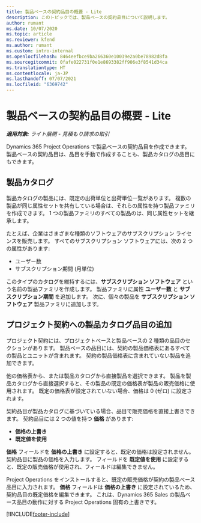 ```yaml
---
title: 製品ベースの契約品目の概要 - Lite
description: このトピックでは、製品ベースの契約品目について説明します。
author: rumant
ms.date: 10/07/2020
ms.topic: article
ms.reviewer: kfend
ms.author: rumant
ms.custom: intro-internal
ms.openlocfilehash: 8464eefbce9ba266360e10039e2a0be78982d8fa
ms.sourcegitcommit: 0fafe022731f0e1e8693382ff906e3f8541d34ca
ms.translationtype: HT
ms.contentlocale: ja-JP
ms.lasthandoff: 07/07/2021
ms.locfileid: "6369742"
---
```

# <a name="product-based-contract-lines-overview---lite"></a>製品ベースの契約品目の概要 - Lite

_**適用対象:** ライト展開 - 見積もり請求の取引_

Dynamics 365 Project Operations で製品ベースの契約品目を作成できます。 製品ベースの契約品目は、品目を手動で作成することも、製品カタログの品目にもできます。

## <a name="product-catalog"></a>製品カタログ

製品カタログの製品には、既定の出荷単位と出荷単位一覧があります。 複数の製品が同じ属性セットを共有している場合は、それらの属性を持つ製品ファミリを作成できます。 1 つの製品ファミリのすべての製品のは、同じ属性セットを継承します。

たとえば、企業はさまざまな種類のソフトウェアのサブスクリプション ライセンスを販売します。 すべてのサブスクリプション ソフトウェアには、次の 2 つの属性があります:

- ユーザー数
- サブスクリプション期間 (月単位)

このタイプのカタログを維持するには、**サブスクリプション ソフトウェア** という名前の製品ファミリを作成します。 製品ファミリに属性 **ユーザー数** と **サブスクリプション期間** を追加します。 次に、個々の製品を **サブスクリプション ソフトウェア** 製品ファミリに追加します。

## <a name="add-product-catalog-items-to-a-project-contract"></a>プロジェクト契約への製品カタログ品目の追加

プロジェクト契約には、プロジェクトベースと製品ベースの 2 種類の品目のセクションがあります。 製品ベースの品目には、契約の製品価格表にあるすべての製品とユニットが含まれます。 契約の製品価格表に含まれていない製品を追加できます。

他の価格表から、または製品カタログから直接製品を選択できます。 製品を製品カタログから直接選択すると、その製品の既定の価格表が製品の販売価格に使用されます。 既定の価格表が設定されていない場合、価格は 0 (ゼロ) に設定されます。

契約品目が製品カタログに基づいている場合、品目で販売価格を直接上書きできます。 契約品目には 2 つの値を持つ **価格** があります:

- **価格の上書き**
- **既定値を使用**

**価格** フィールドを **価格の上書き** に設定すると、既定の価格は設定されません。 契約品目に製品の価格を入力します。 フィールドを **既定値を使用** に設定すると、既定の販売価格が使用され、フィールドは編集できません。

Project Operations をインストールすると、既定の販売価格が契約の製品ベース品目に入力されます。 **価格** フィールドは **価格の上書き** に設定されているため、契約品目の既定価格を編集できます。 これは、Dynamics 365 Sales の製品ベース品目の動作に対する Project Operations 固有の上書きです。


[!INCLUDE[footer-include](../../includes/footer-banner.md)]
